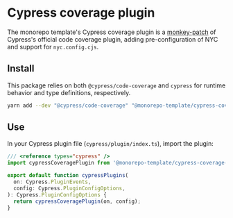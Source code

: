# Cypress coverage plugin

The monorepo template's Cypress coverage plugin is a
[monkey-patch](https://en.wikipedia.org/wiki/Monkey_patch) of Cypress's official
code coverage plugin, adding pre-configuration of NYC and support for
`nyc.config.cjs`.

## Install

This package relies on both `@cypress/code-coverage` and `cypress` for runtime
behavior and type definitions, respectively.

```sh
yarn add --dev "@cypress/code-coverage" "@monorepo-template/cypress-coverage-plugin" cypress
```

## Use

In your Cypress plugin file (`cypress/plugin/index.ts`), import the plugin:

```js
/// <reference types="cypress" />
import cypressCoveragePlugin from '@monorepo-template/cypress-coverage-plugin';

export default function cypressPlugins(
  on: Cypress.PluginEvents,
  config: Cypress.PluginConfigOptions,
): Cypress.PluginConfigOptions {
  return cypressCoveragePlugin(on, config);
}
```
